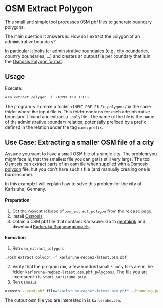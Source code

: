 # OSM Extract Polygon

This small and simple tool processes OSM pbf files to generate boundary polygons.

The main question it answers is: How do I extract the polygon of an administrative boundary?

In particular it looks for administrative boundaries (e.g., city boundaries, country boundaries, ...) and creates an output file per boundary that is in the [Osmosis Polygon format](https://wiki.openstreetmap.org/wiki/Osmosis/Polygon_Filter_File_Format).

## Usage

Execute:

```sh
osm_extract_polygon -f <INPUT_PBF_FILE>
```

The program will create a folder `<INPUT_PBF_FILE>_polygons/` in the same folder where the input file is.
This folder contains for each administrative boundary it found and extract a `.poly` file.
The name of the file is the name of the administrative boundary relation, potentially prefixed by a prefix defined in the relation under the tag `name:prefix`.

## Use Case: Extracting a smaller OSM file of a city

Assume you want to have a small OSM file of a single city.
The problem you might face is, that the smallest file you can get is still very large.
The tool [Osmosis](https://wiki.openstreetmap.org/wiki/Osmosis) can extract parts of an osm file when supplied with a [Osmosis polygon](https://wiki.openstreetmap.org/wiki/Osmosis/Polygon_Filter_File_Format) file, but you don't have such a file (and manually creating one is burdensome).

In this example I will explain how to solve this problem for the city of Karlsruhe, Germany.

#### Preparation

1. Get the newest release of `osm_extract_polygon` from the [release page](https://github.com/AndGem/osm_extract_polygon/releases).
1. Install [Osmosis](https://wiki.openstreetmap.org/wiki/Osmosis/Installation)
1. Obtain a OSM pbf file that contains Karlsruhe: Go to [geofabrik](http://download.geofabrik.de/europe/germany/baden-wuerttemberg.html) and download [Karlsruhe Regierungsbezirk](http://download.geofabrik.de/europe/germany/baden-wuerttemberg/karlsruhe-regbez-latest.osm.pbf).

#### Execution

1. Run `osm_extract_polygon`:

```sh
./osm_extract_polygon -f karlsruhe-regbez-latest.osm.pbf
```

2. Verify that the program ran, a few hundred small `*.poly` files are in the folder `karlsruhe-regbez-latest.osm.pbf_polygons/`. The file you are interested in is `Stadt_Karlsruhe.poly`.
3. Run `Osmosis`:

```sh
osmosis --read-pbf file="karlsruhe-regbez-latest.osm.pbf" --bounding-polygon file="karlsruhe-regbez-latest.osm.pbf_polygons/Stadt_Karlsruhe.poly" --write-xml file="karlsruhe.osm"
```

The output osm file you are interested in is `karlsruhe.osm`.

